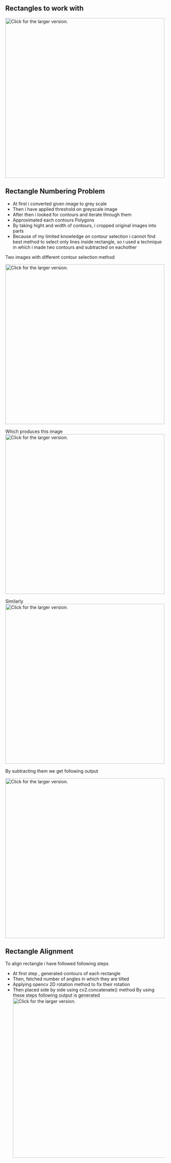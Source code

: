 ##  Rectangles to work with
<a href="https://drive.google.com/uc?export=view&id=1EFo_eOCoJjAtSlN4Xpw-hE1lSBz7nmjU"><img src="https://drive.google.com/uc?export=view&id=1EFo_eOCoJjAtSlN4Xpw-hE1lSBz7nmjU" style="width: 500px; max-width: 100%; height: auto" title="Click for the larger version." /></a>

## Rectangle Numbering Problem

* At first i converted given image to grey scale 
* Then i have applied threshold on greyscale image
* After then i looked for contours and iterate through them
* Approximated each contours Polygons 
* By taking hight and width of contours, i cropped original images into parts
* Because of my limited knowledge on contour selection i cannot find best method to select only lines inside rectangle, so i used a technique in which i made two contours and subtracted on eachother

Two images with different contour selection method

<a href="https://drive.google.com/uc?export=view&id=1ituuQYa7CDzS8CRgICq_X5iYhnIKmn_k"><img src="https://drive.google.com/uc?export=view&id=1ituuQYa7CDzS8CRgICq_X5iYhnIKmn_k" style="width: 500px; max-width: 100%; height: auto" title="Click for the larger version." /></a>

Which produces  this image
<a href="https://drive.google.com/uc?export=view&id=1nUHUGhJ27TZXB071Fe-j29Rr8fkbSWzW"><img src="https://drive.google.com/uc?export=view&id=1nUHUGhJ27TZXB071Fe-j29Rr8fkbSWzW" style="width: 500px; max-width: 100%; height: auto" title="Click for the larger version." /></a>

Similarly
<a href="https://drive.google.com/uc?export=view&id=1ZBmbBm8ms0fscO_frBPZwPzmoCuAVM1T"><img src="https://drive.google.com/uc?export=view&id=1ZBmbBm8ms0fscO_frBPZwPzmoCuAVM1T" style="width: 500px; max-width: 100%; height: auto" title="Click for the larger version." /></a>


By subtracting them we get following output

<a href="https://drive.google.com/uc?export=view&id=10K-GVwWX_qrv-Pv9WGfCiTmT9iHw-YBY"><img src="https://drive.google.com/uc?export=view&id=10K-GVwWX_qrv-Pv9WGfCiTmT9iHw-YBY" style="width: 500px; max-width: 100%; height: auto" title="Click for the larger version." /></a>



## Rectangle Alignment
To align rectangle i have followed following steps

* At first step , generated contours of each rectangle
* Then, fetched number of angles in which they are tilted
* Applying opencv 2D rotation method to fix their rotation
* Then placed side by side using cv2.concatenate() method
By using these steps following output is generated
<a href="https://drive.google.com/uc?export=view&id=1qKmBVEqFOLlRV8y07-83yg0ch7vXGgW8"><img src="https://drive.google.com/uc?export=view&id=1qKmBVEqFOLlRV8y07-83yg0ch7vXGgW8" style="width: 500px; max-width: 100%; height: auto" title="Click for the larger version." /></a>
